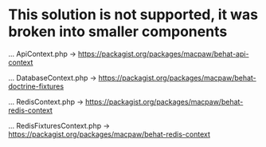 # This solution is not supported, it was broken into smaller components


... ApiContext.php -> https://packagist.org/packages/macpaw/behat-api-context

... DatabaseContext.php -> https://packagist.org/packages/macpaw/behat-doctrine-fixtures

... RedisContext.php -> https://packagist.org/packages/macpaw/behat-redis-context

... RedisFixturesContext.php -> https://packagist.org/packages/macpaw/behat-redis-context

